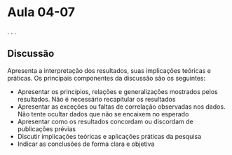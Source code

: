 # Aula 04-07

.
.
.

## Discussão

Apresenta a interpretação dos resultados, suas implicações teóricas e práticas. Os principais componentes da discussão são os seguintes:
- Apresentar os princípios, relações e generalizações mostrados pelos resultados. Não é necessário recapitular os resultados
- Apresentar as exceções ou faltas de correlação observadas nos dados. Não tente ocultar dados que não se encaixem no esperado
- Apresentar como os resultados concordam ou discordam de publicações prévias
- Discutir implicações teóricas e aplicações práticas da pesquisa
- Indicar as conclusões de forma clara e objetiva
